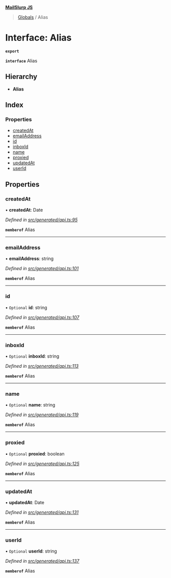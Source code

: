 **[MailSlurp JS](../README.md)**

> [Globals](../README.md) / Alias

# Interface: Alias

**`export`** 

**`interface`** Alias

## Hierarchy

* **Alias**

## Index

### Properties

* [createdAt](alias.md#createdat)
* [emailAddress](alias.md#emailaddress)
* [id](alias.md#id)
* [inboxId](alias.md#inboxid)
* [name](alias.md#name)
* [proxied](alias.md#proxied)
* [updatedAt](alias.md#updatedat)
* [userId](alias.md#userid)

## Properties

### createdAt

•  **createdAt**: Date

*Defined in [src/generated/api.ts:95](https://github.com/mailslurp/mailslurp-client/blob/c6aef6d/src/generated/api.ts#L95)*

**`memberof`** Alias

___

### emailAddress

•  **emailAddress**: string

*Defined in [src/generated/api.ts:101](https://github.com/mailslurp/mailslurp-client/blob/c6aef6d/src/generated/api.ts#L101)*

**`memberof`** Alias

___

### id

• `Optional` **id**: string

*Defined in [src/generated/api.ts:107](https://github.com/mailslurp/mailslurp-client/blob/c6aef6d/src/generated/api.ts#L107)*

**`memberof`** Alias

___

### inboxId

• `Optional` **inboxId**: string

*Defined in [src/generated/api.ts:113](https://github.com/mailslurp/mailslurp-client/blob/c6aef6d/src/generated/api.ts#L113)*

**`memberof`** Alias

___

### name

• `Optional` **name**: string

*Defined in [src/generated/api.ts:119](https://github.com/mailslurp/mailslurp-client/blob/c6aef6d/src/generated/api.ts#L119)*

**`memberof`** Alias

___

### proxied

• `Optional` **proxied**: boolean

*Defined in [src/generated/api.ts:125](https://github.com/mailslurp/mailslurp-client/blob/c6aef6d/src/generated/api.ts#L125)*

**`memberof`** Alias

___

### updatedAt

•  **updatedAt**: Date

*Defined in [src/generated/api.ts:131](https://github.com/mailslurp/mailslurp-client/blob/c6aef6d/src/generated/api.ts#L131)*

**`memberof`** Alias

___

### userId

• `Optional` **userId**: string

*Defined in [src/generated/api.ts:137](https://github.com/mailslurp/mailslurp-client/blob/c6aef6d/src/generated/api.ts#L137)*

**`memberof`** Alias
